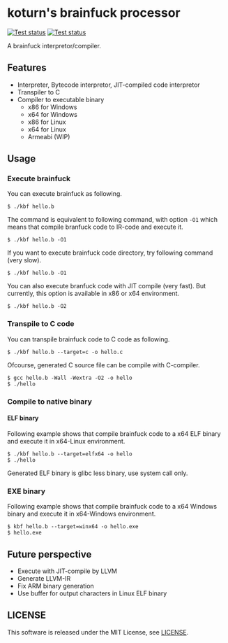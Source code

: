 koturn's brainfuck processor
============================

[![Test status](https://travis-ci.org/koturn/kbf.png)](https://travis-ci.org/koturn/kbf)
[![Test status](https://ci.appveyor.com/api/projects/status/q9gh5jkn06iq707o?svg=true)](https://ci.appveyor.com/project/koturn/cppbrainfuck)

A brainfuck interpretor/compiler.

## Features

- Interpreter, Bytecode interpretor, JIT-compiled code interpretor
- Transpiler to C
- Compiler to executable binary
    - x86 for Windows
    - x64 for Windows
    - x86 for Linux
    - x64 for Linux
    - Armeabi (WIP)

## Usage

### Execute brainfuck

You can execute brainfuck as following.

```shell
$ ./kbf hello.b
```

The command is equivalent to following command, with option `-O1` which means that compile branfuck code to IR-code and execute it.

```shell
$ ./kbf hello.b -O1
```

If you want to execute brainfuck code directory, try following command (very slow).

```shell
$ ./kbf hello.b -O1
```

You can also execute branfuck code with JIT compile (very fast).
But currently, this option is available in x86 or x64 environment.

```shell
$ ./kbf hello.b -O2
```

### Transpile to C code

You can transpile brainfuck code to C code as following.

```shell
$ ./kbf hello.b --target=c -o hello.c
```

Ofcourse, generated C source file can be compile with C-compiler.

```shell
$ gcc hello.b -Wall -Wextra -O2 -o hello
$ ./hello
```

### Compile to native binary

#### ELF binary

Following example shows that compile brainfuck code to a x64 ELF binary and execute it in x64-Linux environment.

```shell
$ ./kbf hello.b --target=elfx64 -o hello
$ ./hello
```

Generated ELF binary is glibc less binary, use system call only.


### EXE binary

Following example shows that compile brainfuck code to a x64 Windows binary and execute it in x64-Windows environment.

```shell
$ kbf hello.b --target=winx64 -o hello.exe
$ hello.exe
```

## Future perspective

- Execute with JIT-compile by LLVM
- Generate LLVM-IR
- Fix ARM binary generation
- Use buffer for output characters in Linux ELF binary

## LICENSE

This software is released under the MIT License, see [LICENSE](LICENSE).
